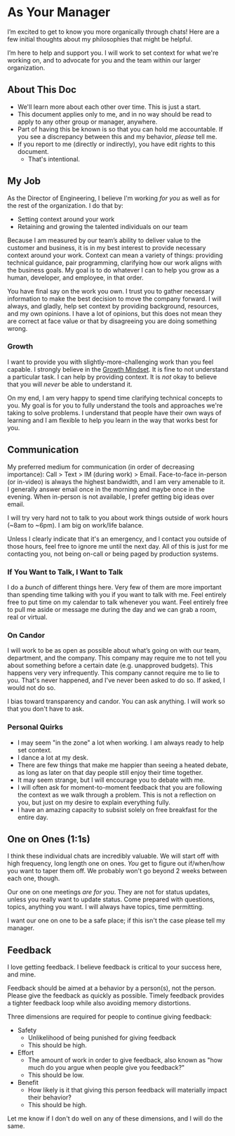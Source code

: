 # As Your Manager
I’m excited to get to know you more organically through chats! Here are a few initial thoughts about my philosophies that might be helpful.

I’m here to help and support you. I will work to set context for what we're working on, and to advocate for you and the team within our larger organization.

## About This Doc
* We'll learn more about each other over time. This is just a start.
* This document applies only to me, and in no way should be read to apply to any other group or manager, anywhere.
* Part of having this be known is so that you can hold me accountable. If you see a discrepancy between this and my behavior, _please_ tell me.
* If you report to me (directly or indirectly), you have edit rights to this document.
	* That's intentional.

## My Job
As the Director of Engineering, I believe I'm working _for you_ as well as for the rest of the organization. I do that by:
* Setting context around your work
* Retaining and growing the talented individuals on our team

Because I am measured by our team’s ability to deliver value to the customer and business, it is in my best interest to provide necessary context around your work. Context can mean a variety of things: providing technical guidance, pair programming, clarifying how our work aligns with the business goals. My goal is to do whatever I can to help you grow as a human, developer, and employee, in that order.

You have final say on the work you own. I trust you to gather necessary information to make the best decision to move the company forward. I will always, and gladly, help set context by providing background, resources, and my own opinions. I have a lot of opinions, but this does not mean they are correct at face value or that by disagreeing you are doing something wrong.

### Growth
I want to provide you with slightly-more-challenging work than you feel capable. I strongly believe in the [Growth Mindset](https://www.brainpickings.org/2014/01/29/carol-dweck-mindset/). It is fine to not understand a particular task. I can help by providing context. It is _not_ okay to believe that you will _never_ be able to understand it.

On my end, I am very happy to spend time clarifying technical concepts to you. My goal is for you to fully understand the tools and approaches we're taking to solve problems. I understand that people have their own ways of learning and I am flexible to help you learn in the way that works best for you.

## Communication
My preferred medium for communication (in order of decreasing importance): Call > Text > IM (during work) > Email. Face-to-face in-person (or in-video) is always the highest bandwidth, and I am very amenable to it. I generally answer email once in the morning and maybe once in the evening. When in-person is not available, I prefer getting big ideas over email.

I will try very hard not to talk to you about work things outside of work hours (~8am to ~6pm). I am big on work/life balance.

Unless I clearly indicate that it's an emergency, and I contact you outside of those hours, feel free to ignore me until the next day. All of this is just for me contacting you, not being on-call or being paged by production systems.

### If You Want to Talk, I Want to Talk
I do a _bunch_ of different things here. Very few of them are more important than spending time talking with you if you want to talk with me. Feel entirely free to put time on my calendar to talk whenever you want. Feel entirely free to pull me aside or message me during the day and we can grab a room, real or virtual.

### On Candor
I will work to be as open as possible about what’s going on with our team, department, and the company. This company may require me to not tell you about something before a certain date (e.g. unapproved budgets). This happens very very infrequently. This company cannot require me to lie to you. That's never happened, and I've never been asked to do so. If asked, I would not do so. 

I bias toward transparency and candor. You can ask anything. I will work so that you don't have to ask.

### Personal Quirks
* I may seem "in the zone" a lot when working. I am always ready to help set context.
* I dance a lot at my desk.
* There are few things that make me happier than seeing a heated debate, as long as later on that day people still enjoy their time together.
* It may seem strange, but I will encourage you to debate with me.
* I will often ask for moment-to-moment feedback that you are following the context as we walk through a problem. This is not a reflection on you, but just on my desire to explain everything fully.
* I have an amazing capacity to subsist solely on free breakfast for the entire day.

## One on Ones (1:1s)
I think these individual chats are incredibly valuable. We will start off with high frequency, long length one on ones. _You_ get to figure out if/when/how you want to taper them off. We probably won't go beyond 2 weeks between each one, though.

Our one on one meetings _are for you_. They are not for status updates, unless you really want to update status. Come prepared with questions, topics, anything you want. I will always have topics, time permitting.

I want our one on one to be a safe place; if this isn't the case please tell my manager.

## Feedback
I love getting feedback. I believe feedback is critical to your success here, and mine.

Feedback should be aimed at a behavior by a person(s), not the person.  Please give the feedback as quickly as possible. Timely feedback provides a tighter feedback loop while also avoiding memory distortions.

Three dimensions are required for people to continue giving feedback:
* Safety
	* Unlikelihood of being punished for giving feedback
	* This should be high.
* Effort
	* The amount of work in order to give feedback, also known as "how much do you argue when people give you feedback?"
	* This should be low.
* Benefit
	* How likely is it that giving this person feedback will materially impact their behavior?
	* This should be high.

Let me know if I don't do well on any of these dimensions, and I will do the same. 
